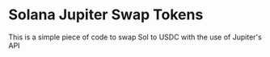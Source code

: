 # Solana Jupiter Swap Tokens
 
This is a simple piece of code to swap Sol to USDC with the use of Jupiter's API
